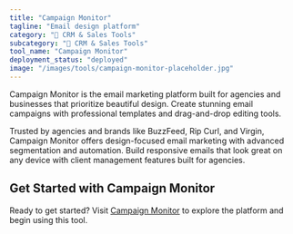 ```yaml
---
title: "Campaign Monitor"
tagline: "Email design platform"
category: "🎯 CRM & Sales Tools"
subcategory: "🎯 CRM & Sales Tools"
tool_name: "Campaign Monitor"
deployment_status: "deployed"
image: "/images/tools/campaign-monitor-placeholder.jpg"
---
```

Campaign Monitor is the email marketing platform built for agencies and businesses that prioritize beautiful design. Create stunning email campaigns with professional templates and drag-and-drop editing tools.

Trusted by agencies and brands like BuzzFeed, Rip Curl, and Virgin, Campaign Monitor offers design-focused email marketing with advanced segmentation and automation. Build responsive emails that look great on any device with client management features built for agencies.
## Get Started with Campaign Monitor

Ready to get started? Visit [Campaign Monitor](https://campaignmonitor.com) to explore the platform and begin using this tool.
